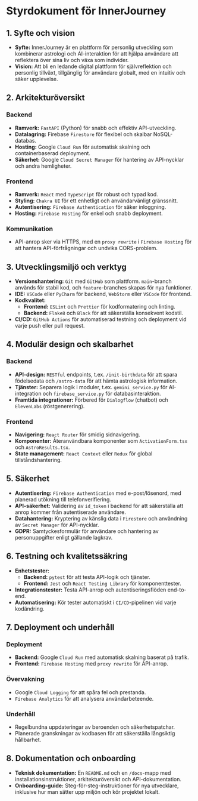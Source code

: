 # Styrdokument för InnerJourney

## 1. Syfte och vision

-   **Syfte:** InnerJourney är en plattform för personlig utveckling som kombinerar astrologi och AI-interaktion för att hjälpa användare att reflektera över sina liv och växa som individer.
-   **Vision:** Att bli en ledande digital plattform för självreflektion och personlig tillväxt, tillgänglig för användare globalt, med en intuitiv och säker upplevelse.

## 2. Arkitekturöversikt

### Backend

-   **Ramverk:** `FastAPI` (Python) för snabb och effektiv API-utveckling.
-   **Datalagring:** Firebase `Firestore` för flexibel och skalbar NoSQL-databas.
-   **Hosting:** Google `Cloud Run` för automatisk skalning och containerbaserad deployment.
-   **Säkerhet:** Google `Cloud Secret Manager` för hantering av API-nycklar och andra hemligheter.

### Frontend

-   **Ramverk:** `React` med `TypeScript` för robust och typad kod.
-   **Styling:** `Chakra UI` för ett enhetligt och användarvänligt gränssnitt.
-   **Autentisering:** `Firebase Authentication` för säker inloggning.
-   **Hosting:** `Firebase Hosting` för enkel och snabb deployment.

### Kommunikation

-   API-anrop sker via HTTPS, med en `proxy rewrite` i `Firebase Hosting` för att hantera API-förfrågningar och undvika CORS-problem.

## 3. Utvecklingsmiljö och verktyg

-   **Versionshantering:** `Git` med `GitHub` som plattform. `main`-branch används för stabil kod, och `feature`-branches skapas för nya funktioner.
-   **IDE:** `VSCode` eller `PyCharm` för backend, `WebStorm` eller `VSCode` för frontend.
-   **Kodkvalitet:**
    -   **Frontend:** `ESLint` och `Prettier` för kodformatering och linting.
    -   **Backend:** `Flake8` och `Black` för att säkerställa konsekvent kodstil.
-   **CI/CD:** `GitHub Actions` för automatiserad testning och deployment vid varje push eller pull request.

## 4. Modulär design och skalbarhet

### Backend

-   **API-design:** `RESTful` endpoints, t.ex. `/init-birthdata` för att spara födelsedata och `/astro-data` för att hämta astrologisk information.
-   **Tjänster:** Separera logik i moduler, t.ex. `gemini_service.py` för AI-integration och `firebase_service.py` för databasinteraktion.
-   **Framtida integrationer:** Förbered för `Dialogflow` (chatbot) och `ElevenLabs` (röstgenerering).

### Frontend

-   **Navigering:** `React Router` för smidig sidnavigering.
-   **Komponenter:** Återanvändbara komponenter som `ActivationForm.tsx` och `AstroResults.tsx`.
-   **State management:** `React Context` eller `Redux` för global tillståndshantering.

## 5. Säkerhet

-   **Autentisering:** `Firebase Authentication` med e-post/lösenord, med planerad utökning till telefonverifiering.
-   **API-säkerhet:** Validering av `id_token` i backend för att säkerställa att anrop kommer från autentiserade användare.
-   **Datahantering:** Kryptering av känslig data i `Firestore` och användning av `Secret Manager` för API-nycklar.
-   **GDPR:** Samtyckesformulär för användare och hantering av personuppgifter enligt gällande lagkrav.

## 6. Testning och kvalitetssäkring

-   **Enhetstester:**
    -   **Backend:** `pytest` för att testa API-logik och tjänster.
    -   **Frontend:** `Jest` och `React Testing Library` för komponenttester.
-   **Integrationstester:** Testa API-anrop och autentiseringsflöden end-to-end.
-   **Automatisering:** Kör tester automatiskt i `CI/CD`-pipelinen vid varje kodändring.

## 7. Deployment och underhåll

### Deployment

-   **Backend:** Google `Cloud Run` med automatisk skalning baserat på trafik.
-   **Frontend:** `Firebase Hosting` med `proxy rewrite` för API-anrop.

### Övervakning

-   Google `Cloud Logging` för att spåra fel och prestanda.
-   `Firebase Analytics` för att analysera användarbeteende.

### Underhåll

-   Regelbundna uppdateringar av beroenden och säkerhetspatchar.
-   Planerade granskningar av kodbasen för att säkerställa långsiktig hållbarhet.

## 8. Dokumentation och onboarding

-   **Teknisk dokumentation:** En `README.md` och en `/docs`-mapp med installationsinstruktioner, arkitekturöversikt och API-dokumentation.
-   **Onboarding-guide:** Steg-för-steg-instruktioner för nya utvecklare, inklusive hur man sätter upp miljön och kör projektet lokalt.